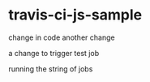 # travis-ci-js-sample

change in code
another change

a change to trigger test job

running the string of jobs
